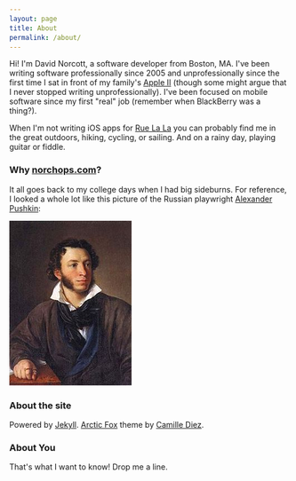 ```yaml
---
layout: page
title: About
permalink: /about/
---
```


Hi! I'm David Norcott, a software developer from Boston, MA. I've been writing software professionally since 2005 and unprofessionally since the first time I sat in front of my family's [Apple II](https://en.wikipedia.org/wiki/Apple_II_series#Apple_IIe) (though some might argue that I never stopped writing unprofessionally). I've been focused on mobile software since my first "real" job (remember when BlackBerry was a thing?).

When I'm not writing iOS apps for [Rue La La](http://www.ruelala.com/) you can probably find me in the great outdoors, hiking, cycling, or sailing. And on a rainy day, playing guitar or fiddle.

### Why [norchops.com](http://www.norchops.com)?
It all goes back to my college days when I had big sideburns. For reference, I looked a whole lot like this picture of the Russian playwright [Alexander Pushkin](https://en.wikipedia.org/wiki/Alexander_Pushkin):

![Alexander Pushkin with some sweet chops](/assets/images/2016/03/pushkin.jpg)

### About the site
Powered by [Jekyll](http://jekyllrb.com). [Arctic Fox](http://diezcami.github.io/arctic-fox-theme/) theme by [Camille Diez](http://diezcami.github.io).

### About You
That's what I want to know! Drop me a line.
